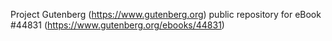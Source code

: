 Project Gutenberg (https://www.gutenberg.org) public repository for eBook #44831 (https://www.gutenberg.org/ebooks/44831)
